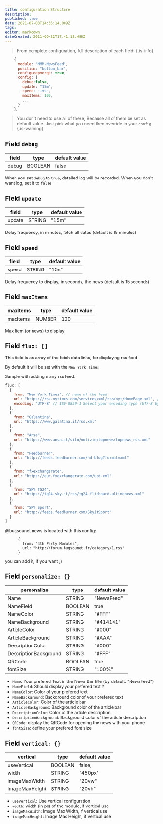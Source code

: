 ```yaml
---
title: configuration Structure
description: 
published: true
date: 2021-07-03T14:35:14.009Z
tags: 
editor: markdown
dateCreated: 2021-06-22T17:41:12.498Z
---
```


> From complete configuration, full description of each field:
{.is-info}


```js
    {
      module: "MMM-NewsFeed",
      position: "bottom_bar",
      configDeepMerge: true,
      config: {
        debug:false,
        update: "15m",
        speed: "15s",
        maxItems: 100,
        ...
      }
    },
```

> You don't need to use all of these, Because all of them be set as default value. Just pick what you need then override in your `config.`
{.is-warning}


## Field `debug`
|field | type | default value
|---|---|---
|debug | BOOLEAN | false

When you set `debug` to `true`, detailed log will be recorded. When you don't want log, set it to `false`

## Field `update`
|field | type | default value
|---|---|---
|update | STRING | "15m"

Delay frequency, in minutes, fetch all datas (default is 15 minutes)

## Field `speed`
|field | type | default value
|---|---|---
|speed | STRING | "15s"

Delay frequency to display, in seconds, the news (default is 15 seconds)

## Field `maxItems`
|maxItems | type | default value
|---|---|---
|maxItems | NUMBER | 100

Max Item (or news) to display

## Field `flux: []`
This field is an array of the fetch data links, for displaying rss feed

By default it will be set with the `New York Times`

Sample with adding many rss feed:

```js
flux: [
  {
    from: "New York Times", // name of the feed
    url: "https://rss.nytimes.com/services/xml/rss/nyt/HomePage.xml", // url of your feed
    encoding: "UTF-8" // ISO-8859-1 Select your encoding type (UTF-8 by default)
  },
  {
    from: "Galantina",
    url: "https://www.galatina.it/rss.xml"
  },
  {
    from: "Ansa",
    url: "https://www.ansa.it/sito/notizie/topnews/topnews_rss.xml"
  },
  {
    from: "Feedburner",
    url: "http://feeds.feedburner.com/hd-blog?format=xml"
  },
  {
    from: "fxexchangerate",
    url: "https://eur.fxexchangerate.com/usd.xml"
  },
  {
    from: "SKY TG24",
    url: "https://tg24.sky.it/rss/tg24_flipboard.ultimenews.xml"
  },
  {
    from: "SKY Sport",
    url: "http://feeds.feedburner.com/SkyitSport"
  }
]
```

@bugsounet news is located with this config:
```
      {
        from: "4th Party Modules",
        url: "http://forum.bugsounet.fr/category/1.rss"
      }
```
you can add it, if you want ;)

## Field `personalize: {}`
|personalize | type | default value
|---|---|---
|Name | STRING | "NewsFeed"
|NameField | BOOLEAN | true
|NameColor | STRING | "#FFF"
|NameBackground |STRING | "#414141"
|ArticleColor |STRING | "#000"
|ArticleBackground |STRING | "#AAA"
|DescriptionColor |STRING | "#000"
|DescriptionBackground |STRING | "#FFF"
|QRCode | BOOLEAN | true
|fontSize| STRING | "100%"

* `Name`: Your prefered Text in the News Bar title (by default: "NewsFeed")
* `NameField`: Should display your prefered text ?
* `NameColor`: Color of your prefered text
* `NameBackground`: Background color of your prefered text
* `ArticleColor`: Color of the article bar
* `ArticleBackground`: Background color of the article bar
* `DescriptionColor`: Color of the article description
* `DescriptionBackground`: Background color of the article description
* `QRCode`: display the QRCode for opening the news with your phone
* `fontSize`: define your prefered font size

## Field `vertical: {}`
|vertical | type | default value
|---|---|---
|useVertical|BOOLEAN| false,
|width|STRING| "450px"
|imageMaxWidth|STRING| "20vw"
|imageMaxHeight|STRING| "20vh"

* `useVertical`: Use vertical configuration
* `width`: width (in px) of the module, if vertical use
* `imageMaxWidth`: Image Max Width, if vertical use
* `imageMaxHeight`: Image Max Height, if vertical use
